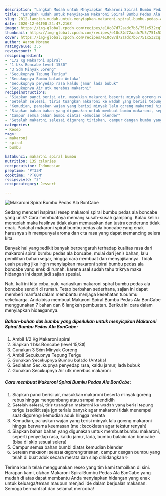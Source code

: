 ```yaml
---
description: "Langkah Mudah untuk Menyiapkan Makaroni Spiral Bumbu Pedas Ala BonCabe, Menggugah Selera"
title: "Langkah Mudah untuk Menyiapkan Makaroni Spiral Bumbu Pedas Ala BonCabe, Menggugah Selera"
slug: 2012-langkah-mudah-untuk-menyiapkan-makaroni-spiral-bumbu-pedas-ala-boncabe-menggugah-selera
date: 2020-12-01T00:24:47.216Z
image: https://img-global.cpcdn.com/recipes/e10c87d72aadc7b5/751x532cq70/makaroni-spiral-bumbu-pedas-ala-boncabe-foto-resep-utama.jpg
thumbnail: https://img-global.cpcdn.com/recipes/e10c87d72aadc7b5/751x532cq70/makaroni-spiral-bumbu-pedas-ala-boncabe-foto-resep-utama.jpg
cover: https://img-global.cpcdn.com/recipes/e10c87d72aadc7b5/751x532cq70/makaroni-spiral-bumbu-pedas-ala-boncabe-foto-resep-utama.jpg
author: Aaron Moreno
ratingvalue: 3.5
reviewcount: 7
recipeingredient:
- "1/2 Kg Makaroni spiral"
- "1 bks Boncabe level 1530"
- "3 Sdm Minyak Goreng"
- "Secukupnya Tepung Terigu"
- "Secukupnya Bumbu balado Antaka"
- "Secukupnya penyedap rasa kaldu jamur lada bubuk"
- "Secukupnya Air utk merebus makaroni"
recipeinstructions:
- "Siapkan panci berisi air, masukkan makaroni beserta minyak goreng rebus hingga mengembang atau sampai mendidih"
- "Setelah selesai, tiris tuangkan makaroni ke wadah yang berisi tepung terigu (sedikit saja jgn terlalu banyak agar makaroni tidak menempel saat digoreng) kemudian aduk hingga merata"
- "Kemudian, panaskan wajan yang berisi minyak lalu goreng makaroni hingga berwarna keemasan (me : kecoklatan agar tekstur renyah)"
- "Siapkan bahan bahan yang digunakan untuk membuat bumbu makaroni, seperti penyedap rasa, kaldu jamur, lada, bumbu balado dan boncabe (bisa di skip sesuai selera)"
- "Campur semua bahan bumbi diatas kemudian blender"
- "Setelah makaroni selesai digoreng tiriskan, campur dengan bumbu yang telah di buat aduk secara merata dan siap dihidangkan ✨"
categories:
- Resep
tags:
- makaroni
- spiral
- bumbu

katakunci: makaroni spiral bumbu 
nutrition: 135 calories
recipecuisine: Indonesian
preptime: "PT33M"
cooktime: "PT60M"
recipeyield: "3"
recipecategory: Dessert

---
```



![Makaroni Spiral Bumbu Pedas Ala BonCabe](https://img-global.cpcdn.com/recipes/e10c87d72aadc7b5/751x532cq70/makaroni-spiral-bumbu-pedas-ala-boncabe-foto-resep-utama.jpg)

Sedang mencari inspirasi resep makaroni spiral bumbu pedas ala boncabe yang unik? Cara membuatnya memang susah-susah gampang. Kalau keliru mengolah maka hasilnya tidak akan memuaskan dan justru cenderung tidak enak. Padahal makaroni spiral bumbu pedas ala boncabe yang enak harusnya sih mempunyai aroma dan cita rasa yang dapat memancing selera kita.

Banyak hal yang sedikit banyak berpengaruh terhadap kualitas rasa dari makaroni spiral bumbu pedas ala boncabe, mulai dari jenis bahan, lalu pemilihan bahan segar, hingga cara membuat dan menyajikannya. Tidak usah pusing jika ingin menyiapkan makaroni spiral bumbu pedas ala boncabe yang enak di rumah, karena asal sudah tahu triknya maka hidangan ini dapat jadi sajian spesial.




Nah, kali ini kita coba, yuk, variasikan makaroni spiral bumbu pedas ala boncabe sendiri di rumah. Tetap berbahan sederhana, sajian ini dapat memberi manfaat dalam membantu menjaga kesehatan tubuhmu sekeluarga. Anda bisa membuat Makaroni Spiral Bumbu Pedas Ala BonCabe menggunakan 7 bahan dan 6 langkah pembuatan. Berikut ini cara dalam menyiapkan hidangannya.

<!--inarticleads1-->

##### Bahan-bahan dan bumbu yang diperlukan untuk menyiapkan Makaroni Spiral Bumbu Pedas Ala BonCabe:

1. Ambil 1/2 Kg Makaroni spiral
1. Siapkan 1 bks Boncabe (level 15/30)
1. Gunakan 3 Sdm Minyak Goreng
1. Ambil Secukupnya Tepung Terigu
1. Gunakan Secukupnya Bumbu balado (Antaka)
1. Sediakan Secukupnya penyedap rasa, kaldu jamur, lada bubuk
1. Gunakan Secukupnya Air utk merebus makaroni




<!--inarticleads2-->

##### Cara membuat Makaroni Spiral Bumbu Pedas Ala BonCabe:

1. Siapkan panci berisi air, masukkan makaroni beserta minyak goreng rebus hingga mengembang atau sampai mendidih
1. Setelah selesai, tiris tuangkan makaroni ke wadah yang berisi tepung terigu (sedikit saja jgn terlalu banyak agar makaroni tidak menempel saat digoreng) kemudian aduk hingga merata
1. Kemudian, panaskan wajan yang berisi minyak lalu goreng makaroni hingga berwarna keemasan (me : kecoklatan agar tekstur renyah)
1. Siapkan bahan bahan yang digunakan untuk membuat bumbu makaroni, seperti penyedap rasa, kaldu jamur, lada, bumbu balado dan boncabe (bisa di skip sesuai selera)
1. Campur semua bahan bumbi diatas kemudian blender
1. Setelah makaroni selesai digoreng tiriskan, campur dengan bumbu yang telah di buat aduk secara merata dan siap dihidangkan ✨




Terima kasih telah menggunakan resep yang tim kami tampilkan di sini. Harapan kami, olahan Makaroni Spiral Bumbu Pedas Ala BonCabe yang mudah di atas dapat membantu Anda menyiapkan hidangan yang enak untuk keluarga/teman maupun menjadi ide dalam berjualan makanan. Semoga bermanfaat dan selamat mencoba!
